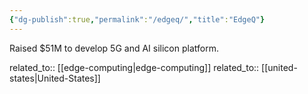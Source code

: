 ```yaml
---
{"dg-publish":true,"permalink":"/edgeq/","title":"EdgeQ"}
---
```



Raised $51M to develop 5G and AI silicon platform.

related_to:: [[edge-computing\|edge-computing]]
related_to:: [[united-states\|United-States]]
